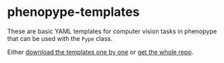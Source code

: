 # phenopype-templates

These are basic YAML templates for computer vision tasks in phenopype that can be used with the `Pype` class.

Either [download the templates one by one](https://www.phenopype.org/docs/templates/) or [get the whole repo](https://github.com/phenopype/phenopype-templates/archive/refs/heads/main.zip).
